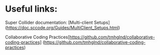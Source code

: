 # Useful links:

Super Collider documentation: [Multi-client Setups] (https://doc.sccode.org/Guides/MultiClient_Setups.html)

Collaborative Coding Practices[https://github.com/tmhglnd/collaborative-coding-practices]
(https://github.com/tmhglnd/collaborative-coding-practices)
